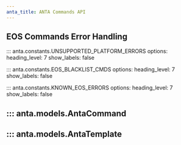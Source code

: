 ```yaml
---
anta_title: ANTA Commands API
---
```

<!--
  ~ Copyright (c) 2023-2025 Arista Networks, Inc.
  ~ Use of this source code is governed by the Apache License 2.0
  ~ that can be found in the LICENSE file.
  -->

## EOS Commands Error Handling

::: anta.constants.UNSUPPORTED_PLATFORM_ERRORS
      options:
        heading_level: 7
        show_labels: false

::: anta.constants.EOS_BLACKLIST_CMDS
      options:
        heading_level: 7
        show_labels: false

::: anta.constants.KNOWN_EOS_ERRORS
      options:
        heading_level: 7
        show_labels: false

## ::: anta.models.AntaCommand

## ::: anta.models.AntaTemplate
